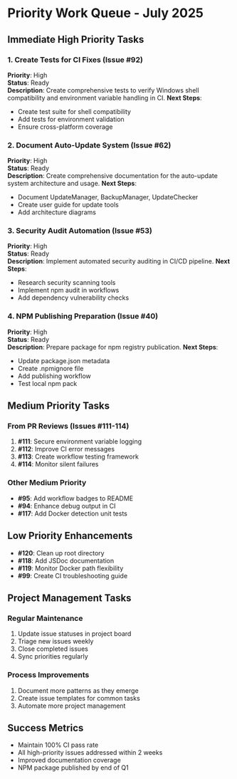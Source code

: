 # Priority Work Queue - July 2025

## Immediate High Priority Tasks

### 1. Create Tests for CI Fixes (Issue #92)
**Priority**: High  
**Status**: Ready  
**Description**: Create comprehensive tests to verify Windows shell compatibility and environment variable handling in CI.
**Next Steps**:
- Create test suite for shell compatibility
- Add tests for environment validation
- Ensure cross-platform coverage

### 2. Document Auto-Update System (Issue #62)  
**Priority**: High  
**Status**: Ready  
**Description**: Create comprehensive documentation for the auto-update system architecture and usage.
**Next Steps**:
- Document UpdateManager, BackupManager, UpdateChecker
- Create user guide for update tools
- Add architecture diagrams

### 3. Security Audit Automation (Issue #53)
**Priority**: High  
**Status**: Ready  
**Description**: Implement automated security auditing in CI/CD pipeline.
**Next Steps**:
- Research security scanning tools
- Implement npm audit in workflows
- Add dependency vulnerability checks

### 4. NPM Publishing Preparation (Issue #40)
**Priority**: High  
**Status**: Ready  
**Description**: Prepare package for npm registry publication.
**Next Steps**:
- Update package.json metadata
- Create .npmignore file
- Add publishing workflow
- Test local npm pack

## Medium Priority Tasks

### From PR Reviews (Issues #111-114)
1. **#111**: Secure environment variable logging
2. **#112**: Improve CI error messages  
3. **#113**: Create workflow testing framework
4. **#114**: Monitor silent failures

### Other Medium Priority
- **#95**: Add workflow badges to README
- **#94**: Enhance debug output in CI
- **#117**: Add Docker detection unit tests

## Low Priority Enhancements
- **#120**: Clean up root directory
- **#118**: Add JSDoc documentation
- **#119**: Monitor Docker path flexibility
- **#99**: Create CI troubleshooting guide

## Project Management Tasks

### Regular Maintenance
1. Update issue statuses in project board
2. Triage new issues weekly
3. Close completed issues
4. Sync priorities regularly

### Process Improvements
1. Document more patterns as they emerge
2. Create issue templates for common tasks
3. Automate more project management

## Success Metrics
- Maintain 100% CI pass rate
- All high-priority issues addressed within 2 weeks
- Improved documentation coverage
- NPM package published by end of Q1